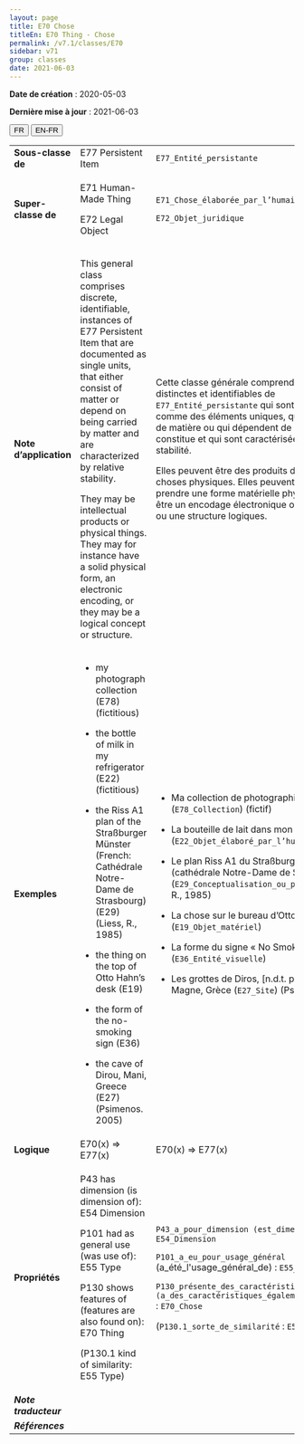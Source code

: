 ```yaml
---
layout: page
title: E70 Chose
titleEn: E70 Thing - Chose
permalink: /v7.1/classes/E70
sidebar: v71
group: classes
date: 2021-06-03
---
```


**Date de création** : 2020-05-03

**Dernière mise à jour** : 2021-06-03

<div class="lang-buttons">
  <button id="fr" class="activate">FR</button>
  <button id="en-fr">EN-FR</button>
</div>

<table>
<tbody>
<tr>
<td><strong>Sous-classe de</strong></td>
<td class="en">E77 Persistent Item</td>
<td><code class="language-plaintext highlighter-rouge">E77_Entité_persistante</code></td>
</tr>
<tr>
<td><strong>Super-classe de</strong></td>
<td class="en"><p>E71 Human-Made Thing</p>
<p>E72 Legal Object</p></td>
<td><p><code class="language-plaintext highlighter-rouge">E71_Chose_élaborée_par_l’humain</code></p>
<p><code class="language-plaintext highlighter-rouge">E72_Objet_juridique</code></p></td>
</tr>
<tr>
<td><strong>Note d’application</strong></td>
<td class="en"><p>This general class comprises discrete, identifiable, instances of E77 Persistent Item that are documented as single units, that either consist of matter or depend on being carried by matter and are characterized by relative stability.</p>
<p>They may be intellectual products or physical things. They may for instance have a solid physical form, an electronic encoding, or they may be a logical concept or structure.</p></td>
<td><p>Cette classe générale comprend les instances distinctes et identifiables de <code class="language-plaintext highlighter-rouge">E77_Entité_persistante</code> qui sont documentées comme des éléments uniques, qui sont constituées de matière ou qui dépendent de la matière qui les constitue et qui sont caractérisées par une certaine stabilité.</p>
<p>Elles peuvent être des produits de l’intellect ou des choses physiques. Elles peuvent, par exemple, prendre une forme matérielle physique et solide, être un encodage électronique ou être un concept ou une structure logiques.</p></td>
</tr>
<tr>
<td><strong>Exemples</strong></td>
<td class="en"><ul>
<li>
<p>my photograph collection (E78) (fictitious)</p>
</li>
<li>
<p>the bottle of milk in my refrigerator (E22) (fictitious)</p>
</li>
<li>
<p>the Riss A1 plan of the Straßburger Münster (French: Cathédrale Notre-Dame de Strasbourg) (E29) (Liess, R., 1985)</p>
</li>
<li>
<p>the thing on the top of Otto Hahn’s desk (E19)</p>
</li>
<li>
<p>the form of the no-smoking sign (E36)</p>
</li>
<li>
<p>the cave of Dirou, Mani, Greece (E27) (Psimenos. 2005)</p>
</li>
</ul></td>
<td><ul>
<li>
<p>Ma collection de photographies (<code class="language-plaintext highlighter-rouge">E78_Collection</code>) (fictif)</p>
</li>
<li>
<p>La bouteille de lait dans mon réfrigérateur (<code class="language-plaintext highlighter-rouge">E22_Objet_élaboré_par_l’humain</code>) (fictif)</p>
</li>
<li>
<p>Le plan Riss A1 du Straßburger Münster (cathédrale Notre-Dame de Strasbourg) (<code class="language-plaintext highlighter-rouge">E29_Conceptualisation_ou_procédure</code>) (Liess, R., 1985)</p>
</li>
<li>
<p>La chose sur le bureau d’Otto Hahn (<code class="language-plaintext highlighter-rouge">E19_Objet_matériel</code>)</p>
</li>
<li>
<p>La forme du signe « No Smoking » (<code class="language-plaintext highlighter-rouge">E36_Entité_visuelle</code>)</p>
</li>
<li>
<p>Les grottes de Diros, [n.d.t. péninsule du] Magne, Grèce (<code class="language-plaintext highlighter-rouge">E27_Site</code>) (Psimenos, 2005)</p>
</li>
</ul></td>
</tr>
<tr>
<td><strong>Logique</strong></td>
<td class="en">E70(x) ⇒ E77(x)</td>
<td>E70(x) ⇒ E77(x)</td>
</tr>
<tr>
<td><strong>Propriétés</strong></td>
<td class="en"><p>P43 has dimension (is dimension of): E54 Dimension</p>
<p>P101 had as general use (was use of): E55 Type</p>
<p>P130 shows features of (features are also found on): E70 Thing</p>
<p>(P130.1 kind of similarity: E55 Type)</p></td>
<td><p><code class="language-plaintext highlighter-rouge">P43_a_pour_dimension (est_dimension_de)</code> : <code class="language-plaintext highlighter-rouge">E54_Dimension</code></p>
<p><code class="language-plaintext highlighter-rouge">P101_a_eu_pour_usage_général</code> (a_été_l'usage_général_de) : <code class="language-plaintext highlighter-rouge">E55_Type</code></p>
<p><code class="language-plaintext highlighter-rouge">P130_présente_des_caractéristiques_de (a_des_caractéristiques_également_présentes_sur)</code> : <code class="language-plaintext highlighter-rouge">E70_Chose</code></p>
<p>(<code class="language-plaintext highlighter-rouge">P130.1_sorte_de_similarité</code> : <code class="language-plaintext highlighter-rouge">E55_Type</code>)</p></td>
</tr>
<tr>
<td><strong><em>Note traducteur</em></strong></td>
<td colspan="2"></td>
</tr>
<tr>
<td><strong><em>Références</em></strong></td>
<td colspan="2"></td>
</tr>
</tbody>
</table>

